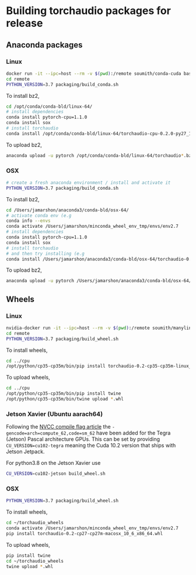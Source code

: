 # Building torchaudio packages for release

## Anaconda packages

### Linux

```bash
docker run -it --ipc=host --rm -v $(pwd):/remote soumith/conda-cuda bash
cd remote
PYTHON_VERSION=3.7 packaging/build_conda.sh
```

To install bz2,

```bash
cd /opt/conda/conda-bld/linux-64/
# install dependencies
conda install pytorch-cpu=1.1.0
conda install sox
# install torchaudio
conda install /opt/conda/conda-bld/linux-64/torchaudio-cpu-0.2.0-py27_1.tar.bz2
```

To upload bz2,

```bash
anaconda upload -u pytorch /opt/conda/conda-bld/linux-64/torchaudio*.bz2
```

### OSX

```bash
# create a fresh anaconda environment / install and activate it
PYTHON_VERSION=3.7 packaging/build_conda.sh
```

To install bz2,

```bash
cd /Users/jamarshon/anaconda3/conda-bld/osx-64/
# activate conda env (e.g
conda info --envs
conda activate /Users/jamarshon/minconda_wheel_env_tmp/envs/env2.7
# install dependencies
conda install pytorch-cpu=1.1.0
conda install sox
# install torchaudio
# and then try installing (e.g
conda install /Users/jamarshon/anaconda3/conda-bld/osx-64/torchaudio-0.2.0-py27_1.tar.bz2
```

To upload bz2,

```bash
anaconda upload -u pytorch /Users/jamarshon/anaconda3/conda-bld/osx-64/torchaudio*.bz2
```

## Wheels

### Linux

```bash
nvidia-docker run -it --ipc=host --rm -v $(pwd):/remote soumith/manylinux-cuda90:latest bash
cd remote
PYTHON_VERSION=3.7 packaging/build_wheel.sh
```

To install wheels,

```bash
cd ../cpu
/opt/python/cp35-cp35m/bin/pip install torchaudio-0.2-cp35-cp35m-linux_x86_64.whl
```

To upload wheels,

```bash
cd ../cpu
/opt/python/cp35-cp35m/bin/pip install twine
/opt/python/cp35-cp35m/bin/twine upload *.whl
```

### Jetson Xavier (Ubuntu aarach64)

Following the [NVCC compile flag article](https://arnon.dk/tag/nvcc-flags/) the `-gencode=arch=compute_62,code=sm_62`
have been added for the Tegra (Jetson) Pascal architecture GPUs. This can be set by providing `CU_VERSION=cu102-tegra`
meaning the Cuda 10.2 version that ships with Jetson Jetpack.

For python3.8 on the Jetson Xavier use

```bash
CU_VERSION=cu102-jetson build_wheel.sh
```

### OSX

```bash
PYTHON_VERSION=3.7 packaging/build_wheel.sh
```

To install wheels,

```bash
cd ~/torchaudio_wheels
conda activate /Users/jamarshon/minconda_wheel_env_tmp/envs/env2.7
pip install torchaudio-0.2-cp27-cp27m-macosx_10_6_x86_64.whl
```

To upload wheels,

```bash
pip install twine
cd ~/torchaudio_wheels
twine upload *.whl
```

